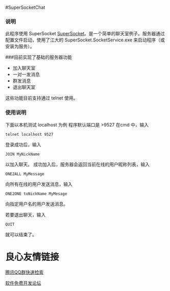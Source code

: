 #SuperSocketChat
### 说明
此程序使用 SuperSocket [SuperSocket](http://www.supersocket.net)。是一个简单的聊天室例子。服务器通过配置文件启动，使用了江大的 SuperSocket.SocketService.exe 来启动程序（或安装为服务）。

###目前实现了基础的服务器功能
- 加入聊天室
- 一对一发消息
- 群发消息
- 退出聊天室

这些功能目前支持通过 telnet 使用。

### 使用说明
下面以本机测试 localhost 为例
程序默认端口是 >9527
在cmd 中，输入
```
telnet localhost 9527
```
登录成功后，输入
```
JOIN MyNickName
```
以加入聊天。
成功加入后，服务器会返回当前在线的用户昵称列表，输入
```
ONE2ALL MyMessage
```
向所有在线的用户发送消息，输入
```
ONE2ONE toNickName MyMesage
```
向指定用户名的用户发送消息。

若要退出聊天，输入
```
QUIT
```
就可以结束了。

 # 良心友情链接

[腾讯QQ群快速检索](http://u.720life.cn/s/8cf73f7c)

[软件免费开发论坛](http://u.720life.cn/s/bbb01dc0)
